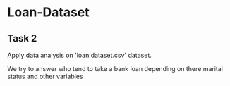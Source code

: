 # Loan-Dataset

Task 2
------

Apply data analysis on 'loan dataset.csv' dataset.

We try to answer who tend to take a bank loan depending on there marital status and other variables

